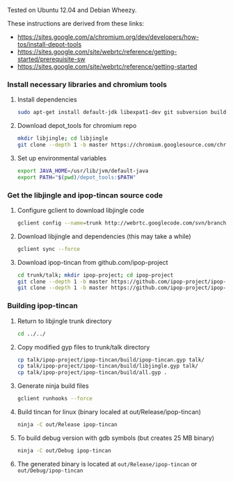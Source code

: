 Tested on Ubuntu 12.04 and Debian Wheezy.

These instructions are derived from these links:

* https://sites.google.com/a/chromium.org/dev/developers/how-tos/install-depot-tools
* https://sites.google.com/site/webrtc/reference/getting-started/prerequisite-sw
* https://sites.google.com/site/webrtc/reference/getting-started

### Install necessary libraries and chromium tools

1.  Install dependencies

    ```bash
    sudo apt-get install default-jdk libexpat1-dev git subversion build-essential
    ```

2.  Download depot_tools for chromium repo

    ```bash
    mkdir libjingle; cd libjingle
    git clone --depth 1 -b master https://chromium.googlesource.com/chromium/tools/depot_tools.git
    ```

3.  Set up environmental variables

    ```bash
    export JAVA_HOME=/usr/lib/jvm/default-java
    export PATH="$(pwd)/depot_tools:$PATH"
    ```

### Get the libjingle and ipop-tincan source code

1.  Configure gclient to download libjingle code

    ```bash
    gclient config --name=trunk http://webrtc.googlecode.com/svn/branches/3.46
    ```

2.  Download libjingle and dependencies (this may take a while)

    ```bash
    gclient sync --force
    ```

3.  Download ipop-tincan from github.com/ipop-project

    ```bash
    cd trunk/talk; mkdir ipop-project; cd ipop-project
    git clone --depth 1 -b master https://github.com/ipop-project/ipop-tap.git
    git clone --depth 1 -b master https://github.com/ipop-project/ipop-tincan.git
    ```

### Building ipop-tincan

1.  Return to libjingle trunk directory

    ```bash
    cd ../../
    ```

2.  Copy modified gyp files to trunk/talk directory

    ```bash
    cp talk/ipop-project/ipop-tincan/build/ipop-tincan.gyp talk/
    cp talk/ipop-project/ipop-tincan/build/libjingle.gyp talk/
    cp talk/ipop-project/ipop-tincan/build/all.gyp .
    ```

3.  Generate ninja build files

    ```bash
    gclient runhooks --force
    ```

4.  Build tincan for linux (binary localed at out/Release/ipop-tincan)

    ```bash
    ninja -C out/Release ipop-tincan
    ```

5.  To build debug version with gdb symbols (but creates 25 MB binary)

    ```bash
    ninja -C out/Debug ipop-tincan
    ```

6.  The generated binary is located at `out/Release/ipop-tincan` or
    `out/Debug/ipop-tincan`
